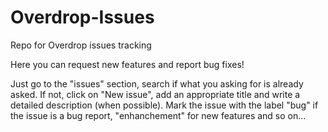 # Overdrop-Issues
Repo for Overdrop issues tracking

Here you can request new features and report bug fixes!

Just go to the "issues" section, search if what you asking for is already asked. If not, click on "New issue", add an appropriate 
title and write a detailed description (when possible). Mark the issue with the label "bug" if the issue is a bug report, "enhanchement"
for new features and so on...
